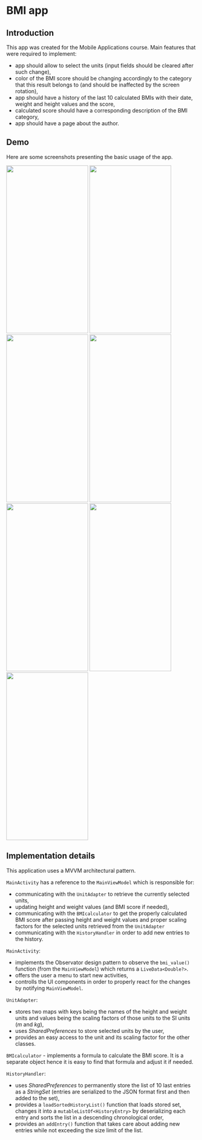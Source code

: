 # BMI app

## Introduction
This app was created for the Mobile Applications course. Main features that were required to implement:
- app should allow to select the units (input fields should be cleared after such change),
- color of the BMI score should be changing accordingly to the category that this result belongs to (and should be inaffected by the screen rotation),
- app should have a history of the last 10 calculated BMIs with their date, weight and height values and the score,
- calculated score should have a corresponding description of the BMI category,
- app should have a page about the author.

## Demo
Here are some screenshots presenting the basic usage of the app.  
  
<img src='https://github.com/Krisenberg/BMIapp/assets/129224832/5b1227e3-10ef-44a9-88cc-f65762ad7588' width='216' height='444'>
<img src='https://github.com/Krisenberg/BMIapp/assets/129224832/c0b1d8b3-ef36-42a8-9ade-097b14cd0430' width='216' height='444'>
<img src='https://github.com/Krisenberg/BMIapp/assets/129224832/bf419546-248e-4225-9cda-8e4a12a0e899' width='216' height='444'>
<img src='https://github.com/Krisenberg/BMIapp/assets/129224832/ef3db552-0ab9-47b8-83c5-8edace5e0a28' width='216' height='444'>
<img src='https://github.com/Krisenberg/BMIapp/assets/129224832/2890e2a0-f41e-4421-b5be-951d3ee58397' width='216' height='444'>
<img src='https://github.com/Krisenberg/BMIapp/assets/129224832/6d09fe03-7bd9-4fa0-93be-c52fd25fed84' width='216' height='444'>
<img src='https://github.com/Krisenberg/BMIapp/assets/129224832/c62c5d20-0786-498c-8030-da4a9fc05073' width='216' height='444'>

## Implementation details
This application uses a MVVM architectural pattern.  
  
`MainActivity` has a reference to the `MainViewModel` which is responsible for:
- communicating with the `UnitAdapter` to retrieve the currently selected units,
- updating height and weight values (and BMI score if needed),
- communicating with the `BMIcalculator` to get the properly calculated BMI score after passing height and weight values and proper scaling factors for the selected units retrieved from the `UnitAdapter`
- communicating with the `HistoryHandler` in order to add new entries to the history.

`MainActivity`:
- implements the Observator design pattern to observe the `bmi_value()` function (from the `MainViewModel`) which returns a `LiveData<Double?>`.
- offers the user a menu to start new activities,
- controlls the UI components in order to properly react for the changes by notifying `MainViewModel`.

`UnitAdapter`:
- stores two maps with keys being the names of the height and weight units and values being the scaling factors of those units to the SI units (*m* and *kg*),
- uses *SharedPreferences* to store selected units by the user,
- provides an easy access to the unit and its scaling factor for the other classes.

`BMIcalculator` - implements a formula to calculate the BMI score. It is a separate object hence it is easy to find that formula and adjust it if needed.

`HistoryHandler`:
- uses *SharedPreferences* to permanently store the list of 10 last entries as a *StringSet* (entries are serialized to the JSON format first and then added to the set),
- provides a `loadSortedHistoryList()` function that loads stored set, changes it into a `mutableListOf<HistoryEntry>` by deserializing each entry and sorts the list in a descending chronological order,
- provides an `addEntry()` function that takes care about adding new entries while not exceeding the size limit of the list.
